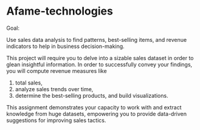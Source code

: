 # Afame-technologies

Goal:

Use sales data analysis to find patterns, best-selling items, and revenue indicators to help in business decision-making.

This project will require you to delve into a sizable sales dataset in order to glean insightful information. In order to successfully convey your findings, you will compute revenue measures like


1. total sales,
2. analyze sales trends over time,
3. determine the best-selling products, and build visualizations.
   
This assignment demonstrates your capacity to work with and extract knowledge from huge datasets, empowering you to provide data-driven suggestions for improving sales tactics.

